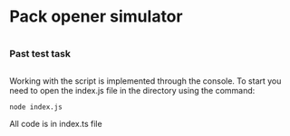 # Pack opener simulator <h1> 
### Past test task <h2> 

Working with the script is implemented through the console.
To start you need to open the index.js file in the directory using the command:

`node index.js` 

All code is in index.ts file

